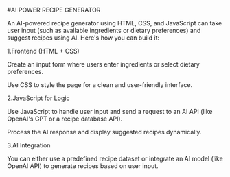 #AI POWER RECIPE GENERATOR


An AI-powered recipe generator using HTML, CSS, and JavaScript can take user input (such as available ingredients or dietary preferences) and suggest recipes using AI. Here's how you can build it:

1.Frontend (HTML + CSS)

Create an input form where users enter ingredients or select dietary preferences.

Use CSS to style the page for a clean and user-friendly interface.


2.JavaScript for Logic

Use JavaScript to handle user input and send a request to an AI API (like OpenAI's GPT or a recipe database API).

Process the AI response and display suggested recipes dynamically.


3.AI Integration

You can either use a predefined recipe dataset or integrate an AI model (like OpenAI API) to generate recipes based on user input.
